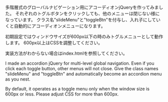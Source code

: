 多階層式のグローバルナビゲーション用にアコーディオンjQueryを作ってみました。
それぞれのトグルボタンをクリックしても、他のメニューは閉じない様になっています。
クラス名"slideMenu"と"toggleBtn"を付与し、入れ子にしていくと自動的にアコーディオンメニューになります。

初期設定ではウィンドウサイズが600px以下の時のみトグルメニューとして動作します。
600px以上はCSSを調整してください。

実装方法がわからない場合はindex.htmlを参照してください。

I made an accordion jQuery for multi-level global navigation.
Even if you click each toggle button, other menus will not close.
Give the class names "slideMenu" and "toggleBtn" and automatically become an accordion menu as you nest.

By default, it operates as a toggle menu only when the window size is 600px or less.
Please adjust CSS for more than 600px.
